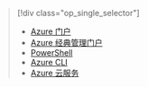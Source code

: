 > [!div class="op_single_selector"]
>- [Azure 门户](../articles/load-balancer/load-balancer-get-started-internet-portal.md)
>- [Azure 经典管理门户](../articles/load-balancer/load-balancer-get-started-internet-classic-portal.md)
>- [PowerShell](../articles/load-balancer/load-balancer-get-started-internet-classic-ps.md)
>- [Azure CLI](../articles/load-balancer/load-balancer-get-started-internet-classic-cli.md)
>- [Azure 云服务](../articles/load-balancer/load-balancer-get-started-internet-classic-cloud.md)